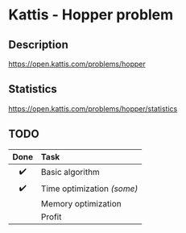 # Kattis - Hopper problem

## Description
https://open.kattis.com/problems/hopper

## Statistics
https://open.kattis.com/problems/hopper/statistics

## TODO

|Done|Task|
:---:|:---|
|:heavy_check_mark:|Basic algorithm|
|:heavy_check_mark:|Time optimization *(some)*|
||Memory optimization|
||Profit
